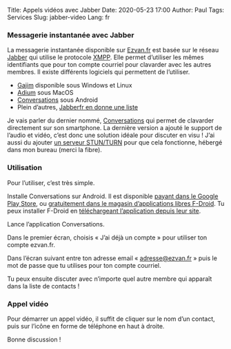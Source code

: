 Title: Appels vidéos avec Jabber
Date: 2020-05-23 17:00
Author: Paul
Tags: Services
Slug: jabber-video
Lang: fr

### Messagerie instantanée avec Jabber

La messagerie instantanée disponible sur [Ezvan.fr](https://www.ezvan.fr/) est basée sur le réseau [Jabber](http://www.jabber.org/) qui utilise le protocole [XMPP](https://xmpp.org/). Elle permet d’utiliser les mêmes identifiants que pour ton compte courriel pour clavarder avec les autres membres. Il existe différents logiciels qui permettent de l’utiliser.

* [Gajim](https://gajim.org/) disponible sous Windows et Linux
* [Adium](https://adium.im/) sous MacOS
* [Conversations](https://conversations.im/) sous Android
* Plein d’autres, [Jabberfr en donne une liste](https://wiki.jabberfr.org/Clients)

Je vais parler du dernier nommé, [Conversations](https://conversations.im/) qui permet de clavarder directement sur son smartphone. La dernière version a ajouté le support de l’audio et vidéo, c’est donc une solution idéale pour discuter en visu !
J’ai aussi du ajouter [un serveur STUN/TURN](https://github.com/coturn/coturn) pour que cela fonctionne, hébergé dans mon bureau (merci la fibre).


### Utilisation

Pour l’utiliser, c’est très simple.

Installe Conversations sur Android. Il est disponible [payant dans le Google Play Store](https://play.google.com/store/apps/details?id=eu.siacs.conversations), ou [gratuitement dans le magasin d’applications libres F-Droid](https://f-droid.org/fr/packages/eu.siacs.conversations/). Tu peux installer F-Droid en [téléchargeant l’application depuis leur site](https://f-droid.org/fr/).

Lance l’application Conversations.

Dans le premier écran, choisis « J’ai déjà un compte » pour utiliser ton compte ezvan.fr.

Dans l’écran suivant entre ton adresse email « adresse@ezvan.fr » puis le mot de passe que tu utilises pour ton compte courriel.

Tu peux ensuite discuter avec n’importe quel autre membre qui apparaît dans la liste de contacts !

### Appel vidéo

Pour démarrer un appel vidéo, il suffit de cliquer sur le nom d’un contact, puis sur l’icône en forme de téléphone en haut à droite.

Bonne discussion !
